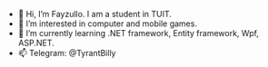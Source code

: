 - 👋 Hi, I’m Fayzullo. I am a student in TUIT.
- 👀 I’m interested in computer and mobile games.
- 🌱 I’m currently learning .NET framework, Entity framework, Wpf, ASP.NET.
- 📫 Telegram: @TyrantBilly

<!---
MacTavish27/MacTavish27 is a ✨ special ✨ repository because its `README.md` (this file) appears on your GitHub profile.
You can click the Preview link to take a look at your changes.
--->
